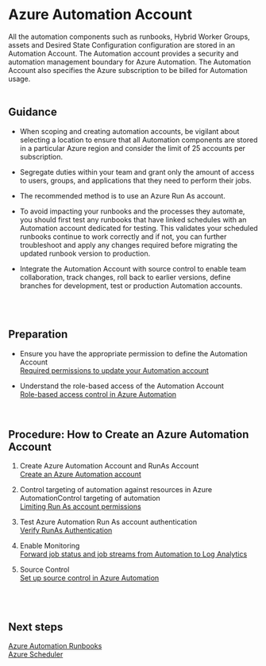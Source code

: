 # Azure Automation Account 

All the automation components such as runbooks, Hybrid Worker Groups, assets and Desired State Configuration configuration are stored in an Automation Account. The Automation account provides a security and automation management boundary for Azure Automation. The Automation Account also specifies the Azure subscription to be billed for Automation usage. 
<br />
<br />

## Guidance 

- When scoping and creating automation accounts, be vigilant about selecting a location to ensure that all Automation components are stored in a particular Azure region and consider the limit of 25 accounts per subscription.   

- Segregate duties within your team and grant only the amount of access to users, groups, and applications that they need to perform their jobs.  
- The recommended method is to use an Azure Run As account.  
- To avoid impacting your runbooks and the processes they automate, you should first test any runbooks that have linked schedules with an Automation account dedicated for testing. This validates your scheduled runbooks continue to work correctly and if not, you can further troubleshoot and apply any changes required before migrating the updated runbook version to production.  
- Integrate the Automation Account with source control to enable team collaboration, track changes, roll back to earlier versions, define branches for development, test or production Automation accounts. 
<br />
<br />

## Preparation 

- Ensure you have the appropriate permission to define the Automation Account  
[Required permissions to update your Automation account](https://docs.microsoft.com/en-us/azure/automation/automation-create-runas-account)  

- Understand the role-based access of the Automation Account  
[Role-based access control in Azure Automation](https://docs.microsoft.com/en-us/azure/automation/automation-role-based-access-control) <br />
<br />

## Procedure:  How to Create an Azure Automation Account 
1. Create Azure Automation Account and RunAs Account  
[Create an Azure Automation account](https://docs.microsoft.com/en-us/azure/automation/automation-quickstart-create-account#create-automation-account) 

2. Control targeting of automation against resources in Azure AutomationControl targeting of automation  
[Limiting Run As account permissions](https://docs.microsoft.com/en-us/azure/automation/automation-create-runas-account#limiting-run-as-account-permissions)  

3. Test Azure Automation Run As account authentication  
[Verify RunAs Authentication](https://docs.microsoft.com/en-us/azure/automation/automation-verify-runas-authentication) 

4. Enable Monitoring  
[Forward job status and job streams from Automation to Log Analytics](https://docs.microsoft.com/en-us/azure/automation/automation-manage-send-joblogs-log-analytics%3e) 

5. Source Control  
[Set up source control in Azure Automation](https://docs.microsoft.com/en-us/azure/automation/automation-source-control-integration) 
<br />
<br />


## Next steps 
[Azure Automation Runbooks](https://github.com/alvarovitta/Azure-Automation-/blob/master/1.3-Azure-Automation-Assets.md)   
[Azure Scheduler](https://github.com/alvarovitta/Azure-Automation-/blob/master/1.5-Azure-Scheduler.md) 

